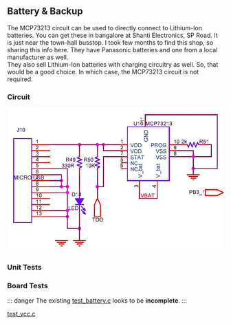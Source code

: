 ## Battery & Backup
The MCP73213 circuit can be used to directly connect to Lithium-Ion batteries. You can get these in bangalore at Shanti Electronics, SP Road. It is just near the town-hall busstop. I took few months to find this shop, so sharing this info here. They have Panasonic batteries and one from a local manufacturer as well. <br>
They also sell Lithium-Ion batteries with charging circuitry as well. So, that would be a good choice. In which case, the MCP73213 circuit is not required.

### Circuit
![Battery](./battery_circuit.jpg) <br>

### Unit Tests

### Board Tests
::: danger
The existing [test_battery.c](https://github.com/narenkn/atmega_biller/blob/atmega128/tests/test_battery.c) looks to be **incomplete**.
:::

[test_vcc.c](https://github.com/narenkn/atmega_biller/blob/atmega128/tests/test_vcc.c)

